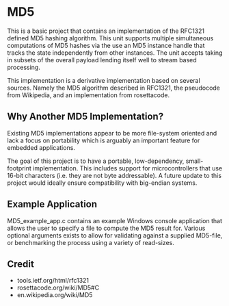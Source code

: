 # MD5

This is a basic project that contains an implementation of the RFC1321 defined
MD5 hashing algorithm. This unit supports multiple simultaneous computations
of MD5 hashes via the use an MD5 instance handle that tracks the state
independently from other instances. The unit accepts taking in subsets of the
overall payload lending itself well to stream based processing.

This implementation is a derivative implementation based on several sources.
Namely the MD5 algorithm described in RFC1321, the pseudocode from Wikipedia,
and an implementation from rosettacode.

## Why Another MD5 Implementation?

Existing MD5 implementations appear to be more file-system oriented and lack
a focus on portability which is arguably an important feature for embedded
applications.

The goal of this project is to have a portable, low-dependency, small-footprint
implementation. This includes support for microcontrollers that use 16-bit
characters (i.e. they are not byte addressable). A future update to this project
would ideally ensure compatibility with big-endian systems.

## Example Application

MD5_example_app.c contains an example Windows console application that allows
the user to specify a file to compute the MD5 result for. Various optional
arguments exists to allow for validating against a supplied MD5-file, or
benchmarking the process using a variety of read-sizes.

## Credit

- tools.ietf.org/html/rfc1321
- rosettacode.org/wiki/MD5#C
- en.wikipedia.org/wiki/MD5
